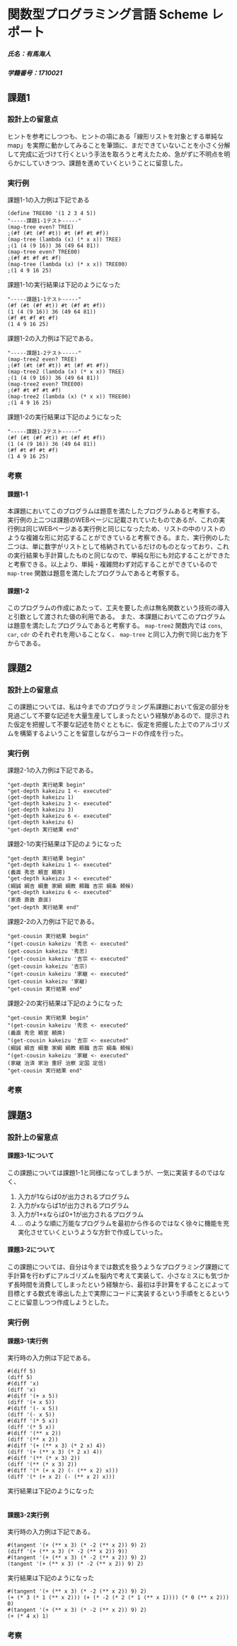 # 関数型プログラミング言語 Scheme レポート

##### 氏名：有馬海人
##### 学籍番号：1710021

## 課題1

### 設計上の留意点

ヒントを参考にしつつも、ヒントの項にある「線形リストを対象とする単純なmap」を実際に動かしてみることを筆頭に、まだできていないことを小さく分解して完成に近づけて行くという手法を取ろうと考えたため、急がずに不明点を明らかにしていきつつ、課題を進めていくということに留意した。

### 実行例

課題1-1の入力例は下記である

```
(define TREE00 '(1 2 3 4 5))
"-----課題1-1テスト-----"
(map-tree even? TREE)
;(#f (#t (#f #t)) #t (#f #t #f))
(map-tree (lambda (x) (* x x)) TREE)
;(1 (4 (9 16)) 36 (49 64 81))
(map-tree even? TREE00)
;(#f #t #f #t #f)
(map-tree (lambda (x) (* x x)) TREE00)
;(1 4 9 16 25)
```

課題1-1の実行結果は下記のようになった

```
"-----課題1-1テスト-----"
(#f (#t (#f #t)) #t (#f #t #f))
(1 (4 (9 16)) 36 (49 64 81))
(#f #t #f #t #f)
(1 4 9 16 25)
```

課題1-2の入力例は下記である。

```
"-----課題1-2テスト-----"
(map-tree2 even? TREE)
;(#f (#t (#f #t)) #t (#f #t #f))
(map-tree2 (lambda (x) (* x x)) TREE)
;(1 (4 (9 16)) 36 (49 64 81))
(map-tree2 even? TREE00)
;(#f #t #f #t #f)
(map-tree2 (lambda (x) (* x x)) TREE00)
;(1 4 9 16 25)
```

課題1-2の実行結果は下記のようになった

```
"-----課題1-2テスト-----"
(#f (#t (#f #t)) #t (#f #t #f))
(1 (4 (9 16)) 36 (49 64 81))
(#f #t #f #t #f)
(1 4 9 16 25)
```


### 考察

#### 課題1-1

本課題においてこのプログラムは題意を満たしたプログラムあると考察する。
実行例の上二つは課題のWEBページに記載されていたものであるが、これの実行例は同じWEBページある実行例と同じになったため、リストの中のリストのような複雑な形に対応することができていると考察できる。また、実行例のした二つは、単に数字がリストとして格納されているだけのものとなっており、これの実行結果も手計算したものと同じなので、単純な形にも対応することができたと考察できる。以上より、単純・複雑問わず対応することができているので `map-tree` 関数は題意を満たしたプログラムであると考察する。

#### 課題1-2

このプログラムの作成にあたって、工夫を要した点は無名関数という技術の導入と引数として渡された値の利用である。
また、本課題においてこのプログラムは題意を満たしたプログラムであると考察する。
`map-tree2` 関数内では `cons`, `car`, `cdr` のそれぞれを用いることなく、 `map-tree` と同じ入力例で同じ出力を下からである。

## 課題2

### 設計上の留意点

この課題については、私は今までのプログラミング系課題において仮定の部分を見過ごして不要な記述を大量生産してしまったという経験があるので、提示された仮定を把握して不要な記述を防ぐとともに、仮定を把握した上でのアルゴリズムを構築するよいうことを留意しながらコードの作成を行った。

### 実行例

課題2-1の入力例は下記である。

```
"get-depth 実行結果 begin"
"get-depth kakeizu 1 <- executed"
(get-depth kakeizu 1)
"get-depth kakeizu 3 <- executed"
(get-depth kakeizu 3)
"get-depth kakeizu 6 <- executed"
(get-depth kakeizu 6)
"get-depth 実行結果 end"
```

課題2-1の実行結果は下記のようになった

```
"get-depth 実行結果 begin"
"get-depth kakeizu 1 <- executed"
(義直 秀忠 頼宣 頼房)
"get-depth kakeizu 3 <- executed"
(綱誠 綱吉 綱重 家綱 綱教 頼職 吉宗 綱条 頼候)
"get-depth kakeizu 6 <- executed"
(家斎 斎敦 斎匡)
"get-depth 実行結果 end"
```

課題2-2の入力例は下記である。

```
"get-cousin 実行結果 begin"
"(get-cousin kakeizu '秀忠 <- executed"
(get-cousin kakeizu '秀忠)
"(get-cousin kakeizu '吉宗 <- executed"
(get-cousin kakeizu '吉宗)
"(get-cousin kakeizu '家継 <- executed"
(get-cousin kakeizu '家継)
"get-cousin 実行結果 end"
```

課題2-2の実行結果は下記のようになった


```
"get-cousin 実行結果 begin"
"(get-cousin kakeizu '秀忠 <- executed"
(義直 秀忠 頼宣 頼房)
"(get-cousin kakeizu '吉宗 <- executed"
(綱誠 綱吉 綱重 家綱 綱教 頼職 吉宗 綱条 頼候)
"(get-cousin kakeizu '家継 <- executed"
(家継 治済 家治 重好 治察 定国 定信)
"get-cousin 実行結果 end"
```


### 考察

## 課題3

### 設計上の留意点

#### 課題3-1について

この課題については課題1-1と同様になってしまうが、一気に実装するのではなく、
1. 入力が1ならば0が出力されるプログラム
2. 入力がxならば1が出力されるプログラム
3. 入力が1+xならば0+1が出力されるプログラム
4. ... 
のような順に万能なプログラムを最初から作るのではなく徐々に機能を充実化させていくというような方針で作成していった。

#### 課題3-2について

この課題については、自分は今までは数式を扱うようなプログラミング課題にて手計算を行わずにアルゴリズムを脳内で考えて実装して、小さなミスにも気づかず長時間を消費してしまったという経験から、最初は手計算をすることによって目標とする数式を導出した上で実際にコードに実装するという手順をとるということに留意しつつ作成しようとした。

### 実行例

#### 課題3-1実行例

実行時の入力例は下記である。

```
#(diff 5)
(diff 5)
#(diff 'x)
(diff 'x)
#(diff '(+ x 5))
(diff '(+ x 5))
#(diff '(- x 5))
(diff '(- x 5))
#(diff '(* 5 x))
(diff '(* 5 x))
#(diff '(** x 2))
(diff '(** x 2))
#(diff '(+ (** x 3) (* 2 x) 4))
(diff '(+ (** x 3) (* 2 x) 4))
#(diff '(** (* x 3) 2))
(diff '(** (* x 3) 2))
#(diff '(* (+ x 2) (- (** x 2) x)))
(diff '(* (+ x 2) (- (** x 2) x)))
```

実行結果は下記のようになった


```

```

#### 課題3-2実行例

実行時の入力例は下記である。

```
#(tangent '(+ (** x 3) (* -2 (** x 2)) 9) 2)
(diff '(+ (** x 3) (* -2 (** x 2)) 9))
#(tangent '(+ (** x 3) (* -2 (** x 2)) 9) 2)
(tangent '(+ (** x 3) (* -2 (** x 2)) 9) 2)
```

実行結果は下記のようになった


```
#(tangent '(+ (** x 3) (* -2 (** x 2)) 9) 2)
(+ (* 3 (* 1 (** x 2))) (+ (* -2 (* 2 (* 1 (** x 1)))) (* 0 (** x 2))) 0)
#(tangent '(+ (** x 3) (* -2 (** x 2)) 9) 2)
(+ (* 4 x) 1)
```


### 考察
